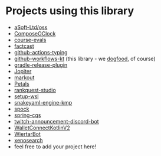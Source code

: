 # Projects using this library

* [aSoft-Ltd/oss](https://github.com/aSoft-Ltd/oss/blob/main/.github/workflows/)
* [ComposeOClock](https://github.com/Splitties/ComposeOClock/tree/main/.github/workflows)
* [course-evals](https://github.com/opLetter/course-evals/tree/master/.github/workflows)
* [factcast](https://github.com/factcast/factcast/tree/master/.github/kts)
* [github-actions-typing](https://github.com/typesafegithub/github-actions-typing/tree/main/.github/workflows)
* [github-workflows-kt](https://github.com/typesafegithub/github-workflows-kt/tree/main/.github/workflows) (this library - we [dogfood](https://en.wikipedia.org/wiki/Eating_your_own_dog_food), of course)
* [gradle-release-plugin](https://github.com/cloudshiftinc/gradle-release-plugin/tree/main/.github/workflows)
* [Jopiter](https://github.com/JopiterApp/jopiter-backend/tree/master/.github/workflows)
* [markout](https://github.com/mfwgenerics/markout/tree/main/markout-github-workflows-kt)
* [Petals](https://github.com/LeoColman/Petals/tree/main/.github/workflows)
* [rankquest-studio](https://github.com/jillesvangurp/rankquest-studio/tree/main/.github/workflows)
* [setup-wsl](https://github.com/Vampire/setup-wsl/tree/master/.github/workflows)
* [snakeyaml-engine-kmp](https://github.com/krzema12/snakeyaml-engine-kmp/tree/main/.github/workflows)
* [spock](https://github.com/spockframework/spock/tree/master/.github/workflows)
* [spring-cqs](https://github.com/prisma-capacity/spring-cqs/tree/main/.github/kts)
* [twitch-announcement-discord-bot](https://github.com/NikkyAI/twitch-announcement-discord-bot/tree/main/.github/workflows)
* [WalletConnectKotlinV2](https://github.com/WalletConnect/WalletConnectKotlinV2/tree/develop/.github/workflows/scripts)
* [WiertarBot](https://github.com/kugo12/WiertarBot/tree/main/.github/workflows)
* [xenosearch](https://github.com/krzema12/xenosearch/tree/main/.github/workflows)
* feel free to add your project here!
